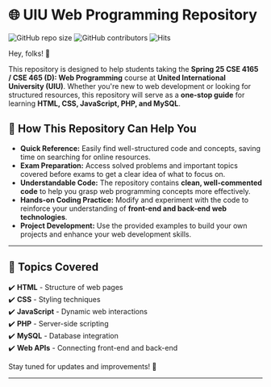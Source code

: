 # 🌐 UIU Web Programming Repository  

![GitHub repo size](https://img.shields.io/github/repo-size/TashinParvez/UIU-Web-Programming)
![GitHub contributors](https://img.shields.io/github/contributors/TashinParvez/UIU-Web-Programming)
![Hits](https://hits.seeyoufarm.com/api/count/incr/badge.svg?url=https://github.com/TashinParvez/UIU-Web-Programming)

Hey, folks! 👋  

This repository is designed to help students taking the **Spring 25 CSE 4165 / CSE 465 (D): Web Programming** course at **United International University (UIU)**. Whether you're new to web development or looking for structured resources, this repository will serve as a **one-stop guide** for learning **HTML, CSS, JavaScript, PHP, and MySQL**.  

## 📌 How This Repository Can Help You  

- **Quick Reference:** Easily find well-structured code and concepts, saving time on searching for online resources.  
- **Exam Preparation:** Access solved problems and important topics covered before exams to get a clear idea of what to focus on.  
- **Understandable Code:** The repository contains **clean, well-commented code** to help you grasp web programming concepts more effectively.  
- **Hands-on Coding Practice:** Modify and experiment with the code to reinforce your understanding of **front-end and back-end web technologies**.  
- **Project Development:** Use the provided examples to build your own projects and enhance your web development skills.  

---

## 📂 Topics Covered  

✔️ **HTML** - Structure of web pages  
✔️ **CSS** - Styling techniques  
✔️ **JavaScript** - Dynamic web interactions  
✔️ **PHP** - Server-side scripting  
✔️ **MySQL** - Database integration  
✔️ **Web APIs** - Connecting front-end and back-end  

Stay tuned for updates and improvements! 🚀  

---
